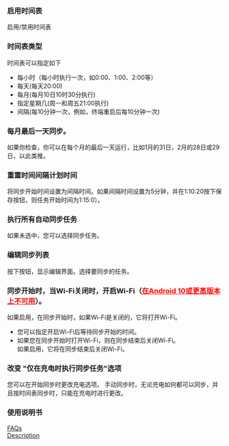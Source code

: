 ### 启用时间表<br>

启用/禁用时间表<br>

### 时间表类型<br>

时间表可以指定如下<br>

- 每小时（每小时执行一次，如0:00、1:00、2:00等）<br>
- 每天(每天20:00)<br>
- 每月(每月10日10时30分执行)<br>
- 指定星期几(周一和周五21:00执行)<br>
- 间隔(每10分钟一次，例如，终端重启后每10分钟一次)<br>

### 每月最后一天同步。<br>

如果你检查，你可以在每个月的最后一天运行，比如1月的31日，2月的28日或29日，以此类推。<br>

### 重置时间间隔计划时间<br>

将同步开始时间设置为间隔时间。如果间隔时间设置为5分钟，并在1:10:20按下保存按钮，则任务开始时间为1:15:0）。<br>

### 执行所有自动同步任务<br>

如果未选中，您可以选择同步任务。<br>

### 编辑同步列表<br>

按下按钮，显示编辑界面。选择要同步的任务。<br>

### 同步开始时，当Wi-Fi关闭时，开启Wi-Fi（<span style="color: red;"><u>在Android 10或更高版本上不可用</u></span>）。<br>
如果启用，在同步开始时，如果Wi-Fi是关闭的，它将打开Wi-Fi。<br>

- 您可以指定开启Wi-Fi后等待同步开始的时间。<br>
- 如果您在同步开始时打开Wi-Fi，则在同步结束后关闭Wi-Fi。<br>
如果启用，它将在同步结束后关闭Wi-Fi。<br>

### 改变 "仅在充电时执行同步任务"选项<br>
您可以在开始同步时更改充电选项。 手动同步时，无论充电如何都可以同步，并且按时间表同步时，只能在充电时进行更改。<br>

### 使用说明书<br>
[FAQs](https://sentaroh.github.io/Documents/SMBSync3/SMBSync3_FAQ_EN.htm)<br>
[Description](https://sentaroh.github.io/Documents/SMBSync3/SMBSync3_Desc_EN.htm)<br>
